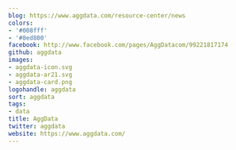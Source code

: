 ```yaml
---
blog: https://www.aggdata.com/resource-center/news
colors:
- '#008fff'
- '#8ed800'
facebook: http://www.facebook.com/pages/AggDatacom/99221817174
github: aggdata
images:
- aggdata-icon.svg
- aggdata-ar21.svg
- aggdata-card.png
logohandle: aggdata
sort: aggdata
tags:
- data
title: AggData
twitter: aggdata
website: https://www.aggdata.com/
---
```

